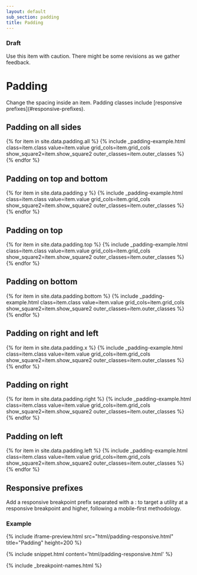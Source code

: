```yaml
---
layout: default
sub_section: padding
title: Padding
---
```




<div class="usa-alert usa-alert-warning vads-u-margin-top--0 vads-u-margin-bottom--3">
  <div class="usa-alert-body">
    <h3 class="usa-alert-heading">Draft</h3>
    <p>Use this item with caution. There might be some revisions as we gather feedback.</p>
  </div>
</div>


# Padding

<div class="va-introtext" markdown="1">
Change the spacing inside an item. Padding classes include [responsive prefixes](#responsive-prefixes).
</div>

<div class="site-c-showcase">

  <h2>Padding on all sides</h2>
  <div class="vads-l-row">
    {% for item in site.data.padding.all %}
      {% include _padding-example.html
        class=item.class
        value=item.value
        grid_cols=item.grid_cols
        show_square2=item.show_square2
        outer_classes=item.outer_classes
      %}
    {% endfor %}
  </div>

  <h2>Padding on top and bottom</h2>
  <div class="vads-l-row">
    {% for item in site.data.padding.y %}
      {% include _padding-example.html
        class=item.class
        value=item.value
        grid_cols=item.grid_cols
        show_square2=item.show_square2
        outer_classes=item.outer_classes
      %}
    {% endfor %}
  </div>

  <h2>Padding on top</h2>
  <div class="vads-l-row">
    {% for item in site.data.padding.top %}
      {% include _padding-example.html
        class=item.class
        value=item.value
        grid_cols=item.grid_cols
        show_square2=item.show_square2
        outer_classes=item.outer_classes
      %}
    {% endfor %}
  </div>

  <h2>Padding on bottom</h2>
  <div class="vads-l-row">
    {% for item in site.data.padding.bottom %}
      {% include _padding-example.html
        class=item.class
        value=item.value
        grid_cols=item.grid_cols
        show_square2=item.show_square2
        outer_classes=item.outer_classes
      %}
    {% endfor %}
  </div>

  <h2>Padding on right and left</h2>
  <div class="vads-l-row">
    {% for item in site.data.padding.x %}
      {% include _padding-example.html
        class=item.class
        value=item.value
        grid_cols=item.grid_cols
        show_square2=item.show_square2
        outer_classes=item.outer_classes
      %}
    {% endfor %}
  </div>

  <h2>Padding on right</h2>
  <div class="vads-l-row">
    {% for item in site.data.padding.right %}
      {% include _padding-example.html
        class=item.class
        value=item.value
        grid_cols=item.grid_cols
        show_square2=item.show_square2
        outer_classes=item.outer_classes
      %}
    {% endfor %}
  </div>

  <h2>Padding on left</h2>
  <div class="vads-l-row">
    {% for item in site.data.padding.left %}
      {% include _padding-example.html
        class=item.class
        value=item.value
        grid_cols=item.grid_cols
        show_square2=item.show_square2
        outer_classes=item.outer_classes
      %}
    {% endfor %}
  </div>
</div>


## Responsive prefixes

Add a responsive breakpoint prefix separated with a : to target a utility at a responsive breakpoint and higher, following a mobile-first methodology.

### Example

{% include iframe-preview.html src="html/padding-responsive.html" title="Padding" height=200 %}

{% include snippet.html content='html/padding-responsive.html' %}


{% include _breakpoint-names.html %}